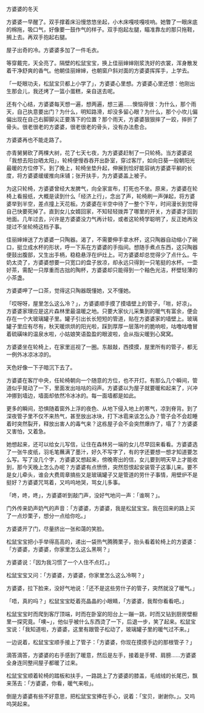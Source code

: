 方婆婆的冬天

方婆婆一早醒了。双手撑着床沿慢悠悠坐起，小木床嘎吱嘎吱响。她瞥了一眼床底的棉拖，吸口气，好像要一鼓作气的样子。双手抱起左腿，瞄准靠左的那只拖鞋，搁上去。再双手抱起右腿。

屋子出奇的冷。方婆婆多加了一件毛衣。

等穿戴完，天全亮了。隔壁的松鼠宝宝，换上佳丽婶婶刚浆洗好的衣裳，浑身散发着干净舒爽的香气。他朝佳丽婶婶，也朝窗户斜对面的方婆婆挥挥手，上学去。

「一眨眼功夫，松鼠宝贝都上小学了」，方婆婆心里想。方婆婆心里还想：他刚出生那会儿，我还烤了一篮小蛋糕，亲自送去呢。

还有个心结，方婆婆每天想一遍，想两遍，想三遍……懊恼得很：为什么，那个雨天，自己执意要出门？为什么，明知路滑，却没多留心眼？为什么，那个小坎儿偏偏出现在自己右脚脚尖正要落下的位置？那个雨天，方婆婆狠狠摔了一跤，摔折了骨头。很老很老的方婆婆，很老很老的骨头，没有办法愈合。

方婆婆再也不能走路了。

亦青舅舅砍了两棵大树，花了七天七夜，为方婆婆赶制了一只轮椅。当方婆婆说「我想去阳台晒太阳」，轮椅便慢吞吞开出卧室，穿过客厅，如向日葵一般朝阳光最暖的方位停下。到了晚上，轮椅坐垫升起，伸展到恰好能容纳方婆婆平躺的长度，将方婆婆缓缓推向床铺；张开扶手，为方婆婆盖上被子。

为这只轮椅，方婆婆曾经大发脾气，向全家宣布，打死也不坐。原来，方婆婆在轮椅上看报纸，大概是读到什么「经济上行」，念出了声，轮椅刷一声弹起，将方婆婆举到半空，差点撞上天花板。方婆婆在半空中待了一整个下午，时间漫长到觉得自己快要死掉了。直到女儿女婿回家，不知轻轻拨弄了哪里的开关，方婆婆才回到地面。几年过去，兴许是方婆婆没力气再计较，或者这轮椅学聪明了，反正她再没提过不坐轮椅这档子事。

佳丽婶婶送了方婆婆一只陶器。渴了，不需要伸手拿水杯，这只陶器自动缩小了碗口，挺立成水杯的形状，呼一下系在方婆婆的手指间。想随手煮点东西，这只陶器便鼓出腹部，又生出手柄，稳稳悬浮在炉灶上。可方婆婆却总觉得少了点什么。牛奶太烫了，方婆婆想要一只宽口的盘子放凉，却永远只得到一只笔挺的水杯。一壶好茶，需配一只厚重而古拙的陶杯，方婆婆却只能得到一个釉色光洁，杯壁轻薄的小茶盏。

方婆婆呷了一口茶，觉得这只陶器既懂她，又不懂她。

「哎呀呀，屋里怎么这么冷？」，方婆婆顺手摸了摸墙壁上的管子，「咝，好凉」。方婆婆家理应是这片森林里最温暖之地。只要大家伙儿采集到的暖气有富余，便会存在一个大玻璃罐子里。罐子引出长长短短的管道，贴在方婆婆家的墙壁上。玻璃罐子里应有尽有，秋天暖烘烘的阳光啦，踩到厚厚一层落叶的脆响啦，咕噜咕噜冒着硫磺味的温泉水啦，小姑娘笑语盈盈的眼波啦，会从指尖暖到心窝窝。

方婆婆坐在轮椅上，在家里巡视了一圈。东敲敲，西摸摸，屋里所有的管子，都无一例外冰凉冰凉的。

天色好像一下子暗沉下去了。

方婆婆在客厅中央，任轮椅朝向一个随意的方位，也不开灯。有那么几个瞬间，管道似乎晃动了一下，里面发出咕咕的闷声。方婆婆以为屋子就要暖和起来了，兴冲冲挪到墙边，墙面却依然冷冰冰的。每一面墙都是如此。

更多的瞬间，恐惧随着窗外上浮的夜色、从地下侵入地上的寒气，凉到脊背。到了深夜管子里不仅不来热气，甚至放出冰块，打下冰雹来该怎么办？管子会不会趁睡着时突然裂开，释放出害人的毒气来？这栋屋子会不会突然爆炸了，塌了？方婆婆又害怕，又着急。

她想起来，还可以给女儿写信，让住在森林另一端的女儿尽早回来看看。方婆婆选了一张牛皮纸，羽毛笔蘸满了墨汁，好久不写字了，有的字还要想一想才知道要怎么写。写了没几个字，方婆婆又想起来，傍晚寄出的信，女儿要到明天早上才能收到，那今天晚上怎么办呢？方婆婆有点愤愤，突然怨恨起安装管子这事儿来。要不是女儿牵头，谁会大费周章搞些又是玻璃罐子又是管道的劳什子事情，用壁炉不是挺好？方婆婆咒骂着，又呜呜地哭，骂女儿多事。

「咚，咚，咚」，方婆婆听到敲门声，没好气地问一声：「谁啊？」。

门外传来奶声奶气的声音：「方婆婆，方婆婆，我是松鼠宝宝。我在回来的路上买了一点炒栗子，想分一点给你吃。」

方婆婆开了门，尽量挤出一张和蔼的笑脸。

松鼠宝宝把小手举得高高的，递出一袋热气腾腾栗子，抬头看着轮椅上的方婆婆：「方婆婆，方婆婆，你家里怎么这么黑啊？」

方婆婆说：「因为我习惯了一个人住不点灯。」

松鼠宝宝又问：「方婆婆，方婆婆，你家里怎么这么冷啊？」

方婆婆，拉下脸来，没好气地说：「还不是这些劳什子的管子，突然就没了暖气。」

「唔，真的吗？」松鼠宝宝眨着亮晶晶的小眼睛，「方婆婆，我帮你看看吧。」

松鼠宝宝时而爬到客厅顶端，时而在卧室的阳台上一蹦一跳，时而又钻到厨房壁橱里一探究竟。「噢~」，他似乎被什么东西烫了一下，后退一步，笑了起来。松鼠宝宝说：「我知道啦，方婆婆，这里有跟管子松动了，玻璃罐子里的暖气过不来。」

一边说着，松鼠宝宝顺手接上了管子：「方婆婆，你现在摸摸手边的那根管子？」

滴答滴答，方婆婆的右手感到了暖意，然后是左手，接着是手臂、肩膀……方婆婆全身连同整间屋子都暖了过来。

松鼠宝宝顺着轮椅的踏板和扶手，一路跳上了方婆婆的膝盖，毛绒绒的长尾巴，飘来荡去：「方婆婆，你看，暖气来啦」。

倒是方婆婆有些不好意思，把松鼠宝宝捧在手心，说着：「宝贝，谢谢你。」。又呜呜哭起来。































